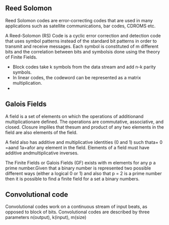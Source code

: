 ## Reed Solomon

Reed Solomon codes are error-correcting codes that are used in many applications such as satellite communications, bar codes, CDROMS etc.

A Reed-Solomon (RS) Code is a cyclic error correction and detection code that uses symbol patterns instead of the standard bit patterns in order to transmit and receive messages. Each symbol is constituted of m different bits and the correlation between bits and symbolsis done using the theory of Finite Fields.

- Block codes take k symbols from the data stream and add n-k parity symbols.
- In linear codes, the codeword can be represented as a matrix multiplication.
-

## Galois Fields

A field is a set of elements on which the operations of additionand multiplicationare defined. The operations are commutative, associative, and closed. Closure impliles that thesum and product of any two elements in the field are also elements of the field.

A field also has additive and multiplicative identities (0 and 1) such thata+ 0 =aand 1a=afor any element in the field. Elements of a field must have additive andmultiplicative inverses.

The Finite Fields or Galois Fields (GF) exists with m elements for any p a prime number.Given that a binary number is represented two possible different ways (either a logical 0 or 1) and also that p = 2 is a prime number then it is possible to find a finite field for a set a binary numbers.

## Convolutional code

Convolutional codes work on a continuous stream of input beats, as opposed to block of bits. Convolutional codes are described by three parameters n(output), k(input), m(size)
